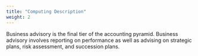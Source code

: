 ```yaml
---
title: "Computing Description"
weight: 2
---
```


Business advisory is the final tier of the accounting pyramid. Business advisory involves reporting on performance as well as advising on strategic plans, risk assessment, and succession plans.


<!-- ![computing intro](/images/illustrations/chase-chappell-m29D0DvAhF0-unsplash.jpg) -->



